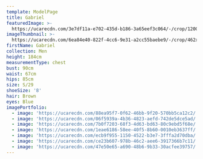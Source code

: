 ```yaml
---
template: ModelPage
title: Gabriel
featuredImage: >-
  https://ucarecdn.com/3e7df11a-e702-435d-b186-3a65eef3c064/-/crop/1200x630/0,0/-/preview/
imageThumbnail: >-
  https://ucarecdn.com/6ea84e40-822f-4cc6-9e31-a2cc55baebe9/-/crop/462x590/432,251/-/preview/
firstName: Gabriel
collection: Men
height: 184cm
measurementType: chest
bust: 90cm
waist: 67cm
hips: 85cm
size: S/29
shoeSize: '8'
hair: Brown
eyes: Blue
imagePortfolio:
  - image: 'https://ucarecdn.com/88ea95f7-0f62-46bb-9f20-570bb5ca12c2/'
  - image: 'https://ucarecdn.com/06f5939a-4b36-4823-aefd-742de5dce5ad/'
  - image: 'https://ucarecdn.com/7b0f7203-68f3-4d63-bd63-80c9ebd5f68e/'
  - image: 'https://ucarecdn.com/1eae6186-58ee-40f5-8b60-0010eb3637ff/'
  - image: 'https://ucarecdn.com/ecb9f955-1150-4522-b3e7-3fffa2d70dba/'
  - image: 'https://ucarecdn.com/ce23b607-978b-46c2-aee6-3917366b7c11/'
  - image: 'https://ucarecdn.com/47e50e65-a690-48b6-9b33-30acfee39757/'
---
```


